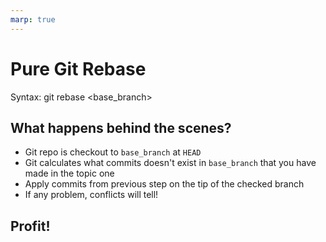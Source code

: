 ```yaml
---
marp: true
---
```


# Pure Git Rebase

Syntax: git rebase <base_branch>

## What happens behind the scenes?

* Git repo is checkout to `base_branch` at `HEAD`
* Git calculates what commits doesn't exist in `base_branch` that you have made in the topic one
* Apply commits from previous step on the tip of the checked branch
* If any problem, conflicts will tell!

## Profit!